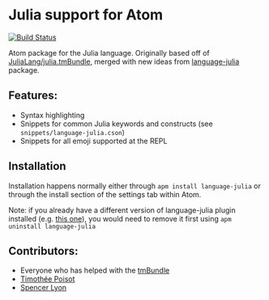 # Julia support for Atom

[![Build Status](https://travis-ci.org/JuliaLang/atom-language-julia.svg?branch=master)](https://travis-ci.org/JuliaLang/atom-language-julia)

Atom package for the Julia language. Originally based off of [JuliaLang/julia.tmBundle](https://github.com/JuliaLang/Julia.tmbundle), merged with new ideas from  [language-julia](https://github.com/tpoisot/language-julia/blob/master/README.md) package.

## Features:

- Syntax highlighting
- Snippets for common Julia keywords and constructs (see `snippets/language-julia.cson`)
- Snippets for all emoji supported at the REPL

## Installation

Installation happens normally either through `apm install language-julia` or through the install section of the settings tab within Atom.

Note: if you already have a different version of language-julia plugin installed (e.g. [this one](https://github.com/tpoisot/language-julia)), you would need to remove it first using `apm uninstall language-julia`

## Contributors:

- Everyone who has helped with the [tmBundle](https://github.com/JuliaLang/Julia.tmbundle)
- [Timothée Poisot](mailto:tim@poisotlab.io "tim@poisotlab.io")
- [Spencer Lyon](mailto:spencer.lyon@stern.nyu.edu "spencer.lyon@stern.nyu.edu")
